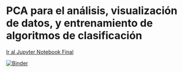 # PCA para el análisis, visualización de datos, y entrenamiento de algoritmos de clasificación

[Ir al Jupyter Notebook Final](https%3A%2F%2Fgithub.com%2FEmilianoCarrillo%2FEnsamble-Mineria_De_Datos%2Fblob%2Fmaster%2Favance_FINAL.ipynb)

[![Binder](https://mybinder.org/badge_logo.svg)](https://mybinder.org/v2/gh/EmilianoCarrillo/Ensamble-Mineria_De_Datos/master?urlpath=https%3A%2F%2Fgithub.com%2FEmilianoCarrillo%2FEnsamble-Mineria_De_Datos%2Fblob%2Fmaster%2Favance_FINAL.ipynb)
    
    
